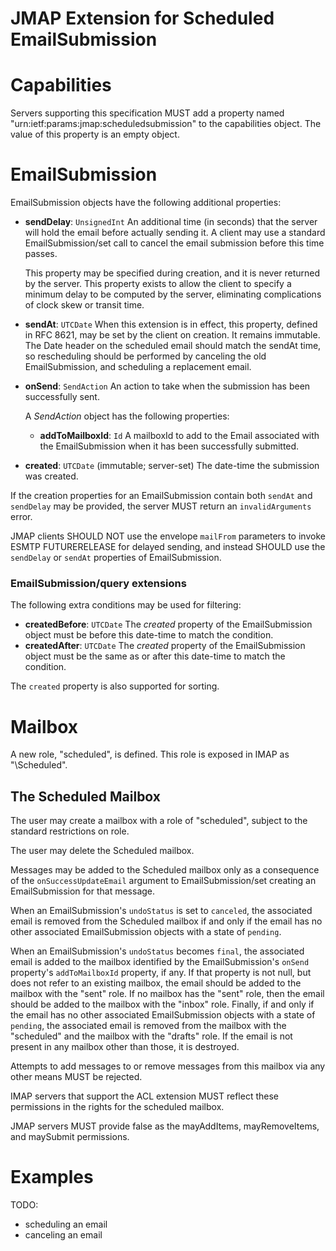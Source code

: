 # JMAP Extension for Scheduled EmailSubmission

# Capabilities

Servers supporting this specification MUST add a property named
"urn:ietf:params:jmap:scheduledsubmission" to the capabilities object.  The
value of this property is an empty object.

# EmailSubmission

EmailSubmission objects have the following additional properties:

- **sendDelay**: `UnsignedInt`
  An additional time (in seconds) that the server will hold the email before
  actually sending it. A client may use a standard EmailSubmission/set call to
  cancel the email submission before this time passes.

  This property may be specified during creation, and it is never returned by
  the server.  This property exists to allow the client to specify a minimum
  delay to be computed by the server, eliminating complications of clock skew
  or transit time.
- **sendAt**: `UTCDate`
  When this extension is in effect, this property, defined in RFC 8621, may be
  set by the client on creation.  It remains immutable.  The Date header on the
  scheduled email should match the sendAt time, so rescheduling should be
  performed by canceling the old EmailSubmission, and scheduling a replacement
  email.
- **onSend**: `SendAction`
  An action to take when the submission has been successfully sent.

  A *SendAction* object has the following properties:

  - **addToMailboxId**: `Id`
  A mailboxId to add to the Email associated with the EmailSubmission when it
  has been successfully submitted.
- **created**: `UTCDate` (immutable; server-set)
  The date-time the submission was created.

If the creation properties for an EmailSubmission contain both `sendAt` and
`sendDelay` may be provided, the server MUST return an `invalidArguments`
error.

JMAP clients SHOULD NOT use the envelope `mailFrom` parameters to invoke ESMTP
FUTURERELEASE for delayed sending, and instead SHOULD use the `sendDelay` or
`sendAt` properties of EmailSubmission.

### EmailSubmission/query extensions

The following extra conditions may be used for filtering:

- **createdBefore**: `UTCDate`
  The *created* property of the EmailSubmission object must be before this
  date-time to match the condition.
- **createdAfter**: `UTCDate`
  The *created* property of the EmailSubmission object must be the same as or
  after this date-time to match the condition.

The `created` property is also supported for sorting.

# Mailbox

A new role, "scheduled", is defined.  This role is exposed in IMAP as
"\Scheduled".

## The Scheduled Mailbox

The user may create a mailbox with a role of "scheduled", subject to the
standard restrictions on role.

The user may delete the Scheduled mailbox.

Messages may be added to the Scheduled mailbox only as a consequence of the
`onSuccessUpdateEmail` argument to EmailSubmission/set creating an
EmailSubmission for that message.

When an EmailSubmission's `undoStatus` is set to `canceled`, the associated
email is removed from the Scheduled mailbox if and only if the email has no
other associated EmailSubmission objects with a state of `pending`.

When an EmailSubmission's `undoStatus` becomes `final`, the associated email is
added to the mailbox identified by the EmailSubmission's `onSend` property's
`addToMailboxId` property, if any.  If that property is not null, but does not
refer to an existing mailbox, the email should be added to the mailbox with the
"sent" role.  If no mailbox has the "sent" role, then the email should be added
to the mailbox with the "inbox" role.  Finally, if and only if the email has no
other associated EmailSubmission objects with a state of `pending`, the
associated email is removed from the mailbox with the "scheduled" and the
mailbox with the "drafts" role.  If the email is not present in any mailbox
other than those, it is destroyed.

Attempts to add messages to or remove messages from this mailbox via any other
means MUST be rejected.

IMAP servers that support the ACL extension MUST reflect these permissions in
the rights for the scheduled mailbox.

JMAP servers MUST provide false as the mayAddItems, mayRemoveItems, and
maySubmit permissions.

# Examples

TODO:

* scheduling an email
* canceling an email

